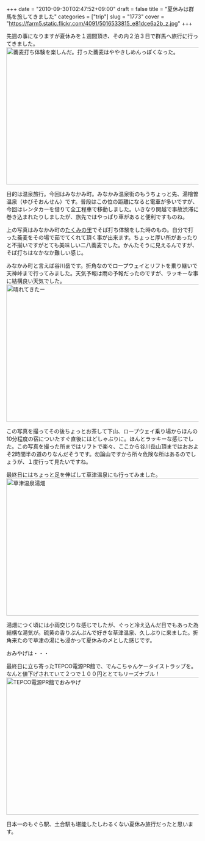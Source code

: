 +++
date = "2010-09-30T02:47:52+09:00"
draft = false
title = "夏休みは群馬を旅してきました"
categories = ["trip"]
slug = "1773"
cover = "https://farm5.static.flickr.com/4091/5016533815_e81dce6a2b_z.jpg"
+++

先週の事になりますが夏休みを１週間頂き、その内２泊３日で群馬へ旅行に行ってきました。
<a href="https://www.flickr.com/photos/keruru/5013248129/" title="蕎麦打ち体験を楽しんだ。打った蕎麦はややきしめんっぽくなった。 by けるる, on Flickr"><img src="https://farm5.static.flickr.com/4105/5013248129_0e85d7c58e_z.jpg" width="640" height="360" alt="蕎麦打ち体験を楽しんだ。打った蕎麦はややきしめんっぽくなった。" /></a>

目的は温泉旅行。今回はみなかみ町。みなかみ温泉街のもうちょっと先、湯檜曽温泉（ゆびそおんせん）です。普段はこの位の距離になると電車が多いですが、今回はレンタカーを借りて全工程車で移動しました。いきなり関越で事故渋滞に巻き込まれたりしましたが、旅先ではやっぱり車があると便利ですものね。

上の写真はみなかみ町の<a href="http://www.takuminosato.or.jp/">たくみの里</a>でそば打ち体験をした時のもの。自分で打った蕎麦をその場で茹でてくれて頂く事が出来ます。ちょっと厚い所があったりと不揃いですがとても美味しい二八蕎麦でした。かんたそうに見えるんですが、そば打ちはなかなか難しい感じ。

みなかみ町と言えば谷川岳です。折角なのでロープウェイとリフトを乗り継いで天神峠まで行ってみました。天気予報は雨の予報だったのですが、ラッキーな事に結構良い天気でした。
<a href="https://www.flickr.com/photos/keruru/5014202960/" title="晴れてきたー by けるる, on Flickr"><img src="https://farm5.static.flickr.com/4146/5014202960_d3ff1b9185_z.jpg" width="640" height="360" alt="晴れてきたー" /></a>

この写真を撮ってその後ちょっとお茶して下山、ロープウェイ乗り場からほんの10分程度の宿についたすぐ直後にはどしゃぶりに。ほんとラッキーな感じでした。この写真を撮った所まではリフトで楽々、ここから谷川岳山頂まではおおよそ2時間半の道のりなんだそうです。勿論山ですから所々危険な所はあるのでしょうが、１度行って見たいですね。

最終日にはちょっと足を伸ばして草津温泉にも行ってみました。
<a href="https://www.flickr.com/photos/keruru/5016533815/" title="草津温泉湯畑 by けるる, on Flickr"><img src="https://farm5.static.flickr.com/4091/5016533815_e81dce6a2b_z.jpg" width="640" height="360" alt="草津温泉湯畑" /></a>

湯畑につく頃には小雨交じりな感じでしたが、ぐっと冷え込んだ日でもあった為結構な湯気が。硫黄の香りぷんぷんで好きな草津温泉、久しぶりに来ました。折角来たので草津の湯にも浸かって夏休みの〆とした感じです。

おみやげは・・・

最終日に立ち寄ったTEPCO電源PR館で、でんこちゃんケータイストラップを。なんと値下げされていて２つで１００円ととてもリーズナブル！
<a href="https://www.flickr.com/photos/keruru/5015998085/" title="TEPCO電源PR館でおみやげ by けるる, on Flickr"><img src="https://farm5.static.flickr.com/4133/5015998085_4a7e5050d1_z.jpg" width="640" height="360" alt="TEPCO電源PR館でおみやげ" /></a>

日本一のもぐら駅、土合駅も堪能したしわるくない夏休み旅行だったと思います。
